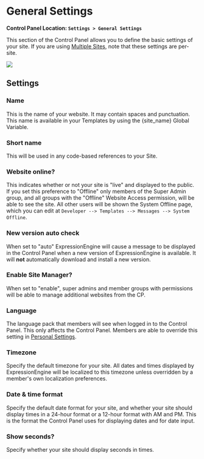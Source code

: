 <!--
    This source file is part of the open source project
    ExpressionEngine User Guide (https://github.com/ExpressionEngine/ExpressionEngine-User-Guide)

    @link      https://expressionengine.com/
    @copyright Copyright (c) 2003-2019, EllisLab Corp. (https://ellislab.com)
    @license   https://expressionengine.com/license Licensed under Apache License, Version 2.0
-->

# General Settings

**Control Panel Location: `Settings > General Settings`**

This section of the Control Panel allows you to define the basic settings of your site. If you are using [Multiple Sites](msm/overview.md), note that these settings are per-site.

![](_images/cp-general-settings.png)

## Settings

### Name

This is the name of your website. It may contain spaces and punctuation. This name is available in your Templates by using the {site_name} Global Variable.

### Short name

This will be used in any code-based references to your Site.

### Website online?

This indicates whether or not your site is "live" and displayed to the public. If you set this preference to "Offline" only members of the Super Admin group, and all groups with the "Offline" Website Access permission, will be able to see the site. All other users will be shown the System Offline page, which you can edit at `Developer --> Templates --> Messages --> System Offline`.

### New version auto check

When set to "auto" ExpressionEngine will cause a message to be displayed in the Control Panel when a new version of ExpressionEngine is available. It will **not** automatically download and install a new version.

### Enable Site Manager?

When set to "enable", super admins and member groups with permissions will be able to manage additional websites from the CP.

### Language

The language pack that members will see when logged in to the Control Panel. This only affects the Control Panel. Members are able to override this setting in [Personal Settings](control-panel/member-profile.md#personal-settings).

### Timezone

Specify the default timezone for your site. All dates and times displayed by ExpressionEngine will be localized to this timezone unless overridden by a member's own localization preferences.

### Date & time format

Specify the default date format for your site, and whether your site should display times in a 24-hour format or a 12-hour format with AM and PM. This is the format the Control Panel uses for displaying dates and for date input.

### Show seconds?

Specify whether your site should display seconds in times.
